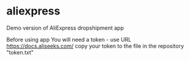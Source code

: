 # aliexpress
Demo version of AliExpress dropshipment app


Before using app You will need a token - use URL https://docs.aliseeks.com/
copy your token to the file in the repository "token.txt"
